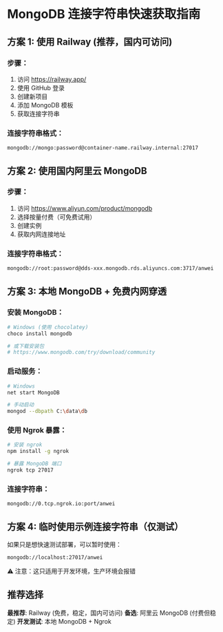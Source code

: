 # MongoDB 连接字符串快速获取指南

## 方案 1: 使用 Railway (推荐，国内可访问)

### 步骤：
1. 访问 https://railway.app/
2. 使用 GitHub 登录
3. 创建新项目
4. 添加 MongoDB 模板
5. 获取连接字符串

### 连接字符串格式：
```
mongodb://mongo:password@container-name.railway.internal:27017
```

## 方案 2: 使用国内阿里云 MongoDB

### 步骤：
1. 访问 https://www.aliyun.com/product/mongodb
2. 选择按量付费（可免费试用）
3. 创建实例
4. 获取内网连接地址

### 连接字符串格式：
```
mongodb://root:password@dds-xxx.mongodb.rds.aliyuncs.com:3717/anwei
```

## 方案 3: 本地 MongoDB + 免费内网穿透

### 安装 MongoDB：
```bash
# Windows (使用 chocolatey)
choco install mongodb

# 或下载安装包
# https://www.mongodb.com/try/download/community
```

### 启动服务：
```bash
# Windows
net start MongoDB

# 手动启动
mongod --dbpath C:\data\db
```

### 使用 Ngrok 暴露：
```bash
# 安装 ngrok
npm install -g ngrok

# 暴露 MongoDB 端口
ngrok tcp 27017
```

### 连接字符串：
```
mongodb://0.tcp.ngrok.io:port/anwei
```

## 方案 4: 临时使用示例连接字符串（仅测试）

如果只是想快速测试部署，可以暂时使用：
```
mongodb://localhost:27017/anwei
```

⚠️ 注意：这只适用于开发环境，生产环境会报错

## 推荐选择

**最推荐**: Railway (免费，稳定，国内可访问)
**备选**: 阿里云 MongoDB (付费但稳定)
**开发测试**: 本地 MongoDB + Ngrok